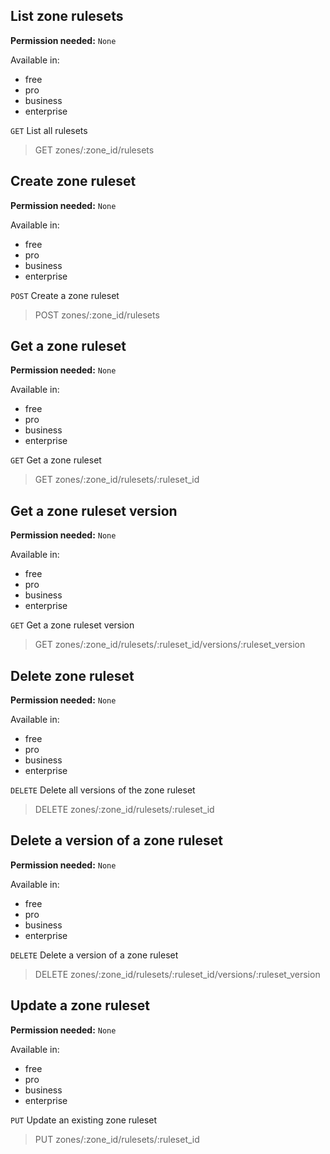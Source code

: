 ## List zone rulesets

**Permission needed:** `None`

Available in:

* free
* pro
* business
* enterprise

`GET` List all rulesets

> GET zones/:zone_id/rulesets


## Create zone ruleset

**Permission needed:** `None`

Available in:

* free
* pro
* business
* enterprise

`POST` Create a zone ruleset

> POST zones/:zone_id/rulesets


## Get a zone ruleset

**Permission needed:** `None`

Available in:

* free
* pro
* business
* enterprise

`GET` Get a zone ruleset

> GET zones/:zone_id/rulesets/:ruleset_id


## Get a zone ruleset version

**Permission needed:** `None`

Available in:

* free
* pro
* business
* enterprise

`GET` Get a zone ruleset version

> GET zones/:zone_id/rulesets/:ruleset_id/versions/:ruleset_version


## Delete zone ruleset

**Permission needed:** `None`

Available in:

* free
* pro
* business
* enterprise

`DELETE` Delete all versions of the zone ruleset

> DELETE zones/:zone_id/rulesets/:ruleset_id


## Delete a version of a zone ruleset

**Permission needed:** `None`

Available in:

* free
* pro
* business
* enterprise

`DELETE` Delete a version of a zone ruleset

> DELETE zones/:zone_id/rulesets/:ruleset_id/versions/:ruleset_version


## Update a zone ruleset

**Permission needed:** `None`

Available in:

* free
* pro
* business
* enterprise

`PUT` Update an existing zone ruleset

> PUT zones/:zone_id/rulesets/:ruleset_id
